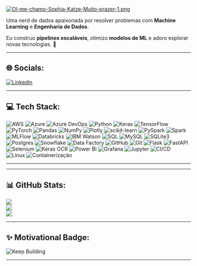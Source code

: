 [![Ol-me-chamo-Sophia-Katze-Muito-prazer-1.png](https://i.postimg.cc/5y7zVkTq/Ol-me-chamo-Sophia-Katze-Muito-prazer-1.png)](https://postimg.cc/0KSjGZ8b)

Uma nerd de dados apaixonada por resolver problemas com **Machine Learning** e **Engenharia de Dados**.

Eu construo **pipelines escaláveis**, otimizo **modelos de ML** e adoro explorar novas tecnologias. 🚀

---

## 🌐 **Socials**:
[![LinkedIn](https://img.shields.io/badge/LinkedIn-ff00ff?style=for-the-badge&logo=linkedin&logoColor=00ffff&labelColor=050a30)](https://www.linkedin.com/in/sophia-katze/) 

---

## 💻 **Tech Stack**:
![AWS](https://img.shields.io/badge/AWS-%23050a30.svg?style=for-the-badge&logo=amazon-web-services&logoColor=FF9900)
![Azure](https://custom-icon-badges.demolab.com/badge/Microsoft%20Azure-%23050a30?logo=msazure&logoColor=00FFFF)
![Azure DevOps](https://custom-icon-badges.demolab.com/badge/Azure%20DevOps-%23050a30?logo=azuredevops&logoColor=00FFFF)
![Python](https://img.shields.io/badge/Python-050a30?style=for-the-badge&logo=python&logoColor=ffdd54) 
![Keras](https://img.shields.io/badge/Keras-050a30?style=for-the-badge&logo=keras&logoColor=ff00ff) 
![TensorFlow](https://img.shields.io/badge/TensorFlow-050a30?style=for-the-badge&logo=tensorflow&logoColor=ff6f00) 
![PyTorch](https://img.shields.io/badge/PyTorch-050a30?style=for-the-badge&logo=pytorch&logoColor=ff00ff) 
![Pandas](https://img.shields.io/badge/Pandas-050a30?style=for-the-badge&logo=pandas&logoColor=ff00ff) 
![NumPy](https://img.shields.io/badge/NumPy-050a30?style=for-the-badge&logo=numpy&logoColor=00ffff) 
![Plotly](https://img.shields.io/badge/Plotly-050a30?style=for-the-badge&logo=plotly&logoColor=00ffff) 
![scikit-learn](https://img.shields.io/badge/scikit--learn-050a30?style=for-the-badge&logo=scikit-learn&logoColor=ffdd54) 
![PySpark](https://img.shields.io/badge/PySpark-050a30?style=for-the-badge&logo=apache-spark&logoColor=ff00ff)
![Spark](https://img.shields.io/badge/Spark-050a30?style=for-the-badge&logo=apache-spark&logoColor=ff6f00)
![MLFlow](https://img.shields.io/badge/MLFlow-050a30?style=for-the-badge&logo=mlflow&logoColor=ff00ff)
![Databricks](https://img.shields.io/badge/Azure%20Databricks-050a30?style=for-the-badge&logo=databricks&logoColor=ff9900)
![IBM Watson](https://img.shields.io/badge/IBM%20Watson-050a30?style=for-the-badge&logo=ibm&logoColor=ff6f00) 
![SQL](https://img.shields.io/badge/SQL-050a30?style=for-the-badge&logo=sqlite&logoColor=00ffff)
![MySQL](https://img.shields.io/badge/MySQL-050a30?style=for-the-badge&logo=mysql&logoColor=ff00ff)
![SQLite3](https://img.shields.io/badge/SQLite3-050a30?style=for-the-badge&logo=sqlite&logoColor=ff9900)
![Postgres](https://img.shields.io/badge/Postgres-050a30?style=for-the-badge&logo=postgresql&logoColor=00ffff) 
![Snowflake](https://img.shields.io/badge/Snowflake-050a30?style=for-the-badge&logo=snowflake&logoColor=00ffff) 
![Data Factory](https://img.shields.io/badge/Azure%20Data%20Factory-050a30?style=for-the-badge&logo=azuredatafactory&logoColor=ff00ff)
![GitHub](https://img.shields.io/badge/GitHub-050a30?style=for-the-badge&logo=github&logoColor=00ffff)
![Git](https://img.shields.io/badge/Git-050a30?style=for-the-badge&logo=git&logoColor=ff9900)
![Flask](https://img.shields.io/badge/Flask-050a30?style=for-the-badge&logo=flask&logoColor=ff00ff)
![FastAPI](https://img.shields.io/badge/FastAPI-050a30?style=for-the-badge&logo=fastapi&logoColor=ff9900)
![Selenium](https://img.shields.io/badge/Selenium-050a30?style=for-the-badge&logo=selenium&logoColor=00ffff)
![Keras OCR](https://img.shields.io/badge/Keras%20OCR-050a30?style=for-the-badge&logo=keras&logoColor=ff6f00) 
![Power BI](https://img.shields.io/badge/Power%20BI-050a30?style=for-the-badge&logo=powerbi&logoColor=00ffff) 
![Grafana](https://img.shields.io/badge/Grafana-050a30?style=for-the-badge&logo=grafana&logoColor=ff00ff) 
![Jupyter](https://img.shields.io/badge/Jupyter-050a30?style=for-the-badge&logo=jupyter&logoColor=ff6f00) 
![CI/CD](https://img.shields.io/badge/CI/CD-050a30?style=for-the-badge&logo=githubactions&logoColor=00ffff) 
![Linux](https://img.shields.io/badge/Linux-050a30?style=for-the-badge&logo=linux&logoColor=ff6f00) 
![Containerização](https://img.shields.io/badge/Containerização-050a30?style=for-the-badge&logo=docker&logoColor=00ffff) 

---

---

## 📊 **GitHub Stats**:
![](https://github-readme-stats.vercel.app/api?username=sophia-katze&theme=default&hide_border=false&include_all_commits=true&count_private=false&bg_color=050a30&title_color=ff00ff&text_color=00ffff&icon_color=87CEEB)<br/>
![](https://github-readme-streak-stats.herokuapp.com/?user=sophia-katze&theme=default&hide_border=false&background=050a30&stroke=ff00ff&ring=87CEEB&fire=ff00ff&currStreakNum=00ffff&sideNums=87CEEB&currStreakLabel=ff00ff&sideLabels=00ffff&dates=87CEEB)<br/>
![](https://github-readme-stats.vercel.app/api/top-langs/?username=sophia-katze&theme=default&hide_border=false&include_all_commits=true&count_private=false&layout=compact&bg_color=050a30&title_color=ff00ff&text_color=00ffff&icon_color=87CEEB)

---

## ✨ **Motivational Badge**:
![Keep Building](https://img.shields.io/badge/Keep%20Building!-ff00ff?style=for-the-badge&logo=github&logoColor=00ffff&labelColor=050a30)

---

